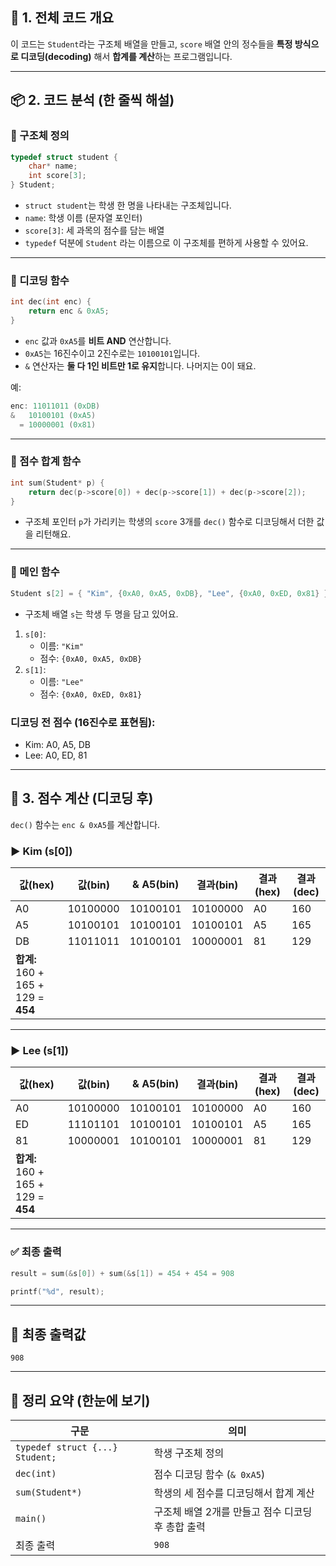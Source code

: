## 🧠 1. 전체 코드 개요

이 코드는 `Student`라는 구조체 배열을 만들고, `score` 배열 안의 정수들을 **특정 방식으로 디코딩(decoding)** 해서 **합계를 계산**하는 프로그램입니다.

---

## 📦 2. 코드 분석 (한 줄씩 해설)

### 🔹 구조체 정의

```c
typedef struct student {
    char* name;
    int score[3];
} Student;

```

- `struct student`는 학생 한 명을 나타내는 구조체입니다.
- `name`: 학생 이름 (문자열 포인터)
- `score[3]`: 세 과목의 점수를 담는 배열
- `typedef` 덕분에 `Student` 라는 이름으로 이 구조체를 편하게 사용할 수 있어요.

---

### 🔹 디코딩 함수

```c
int dec(int enc) {
    return enc & 0xA5;
}

```

- `enc` 값과 `0xA5`를 **비트 AND** 연산합니다.
- `0xA5`는 16진수이고 2진수로는 `10100101`입니다.
- `&` 연산자는 **둘 다 1인 비트만 1로 유지**합니다. 나머지는 0이 돼요.

예:

```c
enc: 11011011 (0xDB)
&   10100101 (0xA5)
  = 10000001 (0x81)

```

---

### 🔹 점수 합계 함수

```c
int sum(Student* p) {
    return dec(p->score[0]) + dec(p->score[1]) + dec(p->score[2]);
}

```

- 구조체 포인터 `p`가 가리키는 학생의 `score` 3개를 `dec()` 함수로 디코딩해서 더한 값을 리턴해요.

---

### 🔹 메인 함수

```c
Student s[2] = { "Kim", {0xA0, 0xA5, 0xDB}, "Lee", {0xA0, 0xED, 0x81} };

```

- 구조체 배열 `s`는 학생 두 명을 담고 있어요.
1. `s[0]`:
    - 이름: `"Kim"`
    - 점수: `{0xA0, 0xA5, 0xDB}`
2. `s[1]`:
    - 이름: `"Lee"`
    - 점수: `{0xA0, 0xED, 0x81}`

### 디코딩 전 점수 (16진수로 표현됨):

- Kim: A0, A5, DB
- Lee: A0, ED, 81

---

## 🔢 3. 점수 계산 (디코딩 후)

`dec()` 함수는 `enc & 0xA5`를 계산합니다.

### ▶ Kim (s[0])

| 값(hex) | 값(bin) | & A5(bin) | 결과(bin) | 결과(hex) | 결과(dec) |
| --- | --- | --- | --- | --- | --- |
| A0 | 10100000 | 10100101 | 10100000 | A0 | 160 |
| A5 | 10100101 | 10100101 | 10100101 | A5 | 165 |
| DB | 11011011 | 10100101 | 10000001 | 81 | 129 |
| **합계:** 160 + 165 + 129 = **454** |  |  |  |  |  |

---

### ▶ Lee (s[1])

| 값(hex) | 값(bin) | & A5(bin) | 결과(bin) | 결과(hex) | 결과(dec) |
| --- | --- | --- | --- | --- | --- |
| A0 | 10100000 | 10100101 | 10100000 | A0 | 160 |
| ED | 11101101 | 10100101 | 10100101 | A5 | 165 |
| 81 | 10000001 | 10100101 | 10000001 | 81 | 129 |
| **합계:** 160 + 165 + 129 = **454** |  |  |  |  |  |

---

### ✅ 최종 출력

```c
result = sum(&s[0]) + sum(&s[1]) = 454 + 454 = 908

```

```c
printf("%d", result);

```

---

## 🧾 최종 출력값

```
908

```

---

## 📌 정리 요약 (한눈에 보기)

| 구문 | 의미 |
| --- | --- |
| `typedef struct {...} Student;` | 학생 구조체 정의 |
| `dec(int)` | 점수 디코딩 함수 (`& 0xA5`) |
| `sum(Student*)` | 학생의 세 점수를 디코딩해서 합계 계산 |
| `main()` | 구조체 배열 2개를 만들고 점수 디코딩 후 총합 출력 |
| 최종 출력 | `908` |